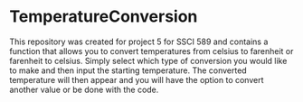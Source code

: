 # TemperatureConversion
This repository was created for project 5 for SSCI 589 and contains a function that allows you to convert temperatures from celsius to farenheit or farenheit to celsius. Simply select which type of conversion you would like to make and then input the starting temperature. The converted temperature will then appear and you will have the option to convert another value or be done with the code.
